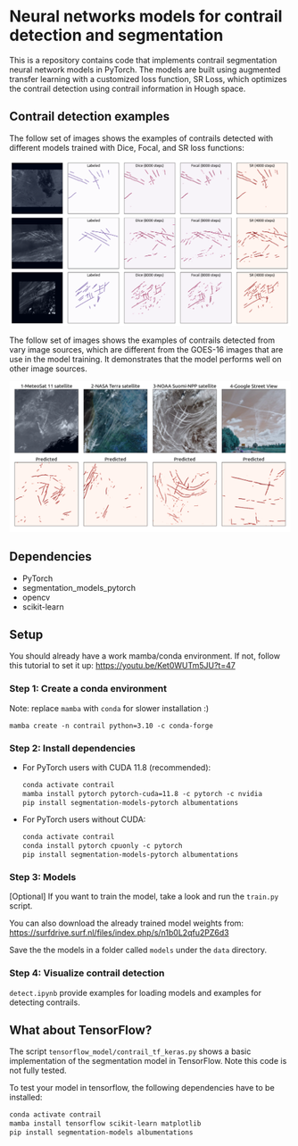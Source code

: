 # Neural networks models for contrail detection and segmentation


This is a repository contains code that implements contrail segmentation neural network models in PyTorch. The models are built using augmented transfer learning with a customized loss function, SR Loss, which optimizes the contrail detection using contrail information in Hough space.


## Contrail detection examples

The follow set of images shows the examples of contrails detected with different models trained with Dice, Focal, and SR loss functions:

![contrail-detect-1](./static/contrail-detect-1.png)


The follow set of images shows the examples of contrails detected from vary image sources, which are different from the GOES-16 images that are use in the model training. It demonstrates that the model performs well on other image sources.

![contrail-detect-2](./static/contrail-detect-2.png)



## Dependencies

* PyTorch
* segmentation_models_pytorch
* opencv
* scikit-learn


## Setup

You should already have a work mamba/conda environment. If not, follow this tutorial to set it up: https://youtu.be/Ket0WUTm5JU?t=47


### Step 1: Create a conda environment 

Note: replace `mamba` with `conda` for slower installation :)


```
mamba create -n contrail python=3.10 -c conda-forge
```

### Step 2: Install dependencies


* For PyTorch users with CUDA 11.8 (recommended):

    ```
    conda activate contrail
    mamba install pytorch pytorch-cuda=11.8 -c pytorch -c nvidia
    pip install segmentation-models-pytorch albumentations
    ```

* For PyTorch users without CUDA:

    ```
    conda activate contrail
    conda install pytorch cpuonly -c pytorch
    pip install segmentation-models-pytorch albumentations
    ```


### Step 3: Models

[Optional] If you want to train the model, take a look and run the `train.py` script.

You can also download the already trained model weights from: https://surfdrive.surf.nl/files/index.php/s/n1b0L2qfu2PZ6d3

Save the the models in a folder called `models` under the `data` directory.


### Step 4: Visualize contrail detection

`detect.ipynb` provide examples for loading models and examples for detecting contrails.


## What about TensorFlow?

The script `tensorflow_model/contrail_tf_keras.py` shows a basic implementation of the segmentation model in TensorFlow. Note this code is not fully tested.

To test your model in tensorflow, the following dependencies have to be installed:

```
conda activate contrail
mamba install tensorflow scikit-learn matplotlib
pip install segmentation-models albumentations
```
